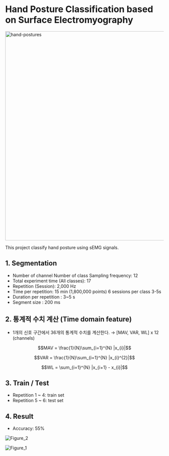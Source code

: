# Hand Posture Classification based on Surface Electromyography

<img width="665" alt="hand-postures" src="https://github.com/devsangho/Hand-Posture-Classification-based-on-Surface-Electromyography/assets/54205862/4ab3cae7-55d7-4b3e-9a06-42ad773ef58b">

This project classify hand posture using sEMG signals.

## 1. Segmentation
- Number of channel Number of class Sampling frequency: 12
- Total experiment time (All classes): 17
- Repetition (Session): 2,000 Hz
- Time per repetition: 15 min (1,800,000 points) 6 sessions per class 3-5s
- Duration per repetition : 3~5 s
- Segment size : 200 ms

## 2. 통계적 수치 계산 (Time domain feature)
- 1개의 신호 구간에서 36개의 통계적 수치를 계산한다.
→ [MAV, VAR, WL] x 12 (channels)

$$MAV = \frac{1}{N}\sum_{i=1}^{N} |x_{i}|$$

$$VAR = \frac{1}{N}\sum_{i=1}^{N} |x_{i}^{2}|$$

$$WL = \sum_{i=1}^{N} |x_{i+1} - x_{i}|$$

## 3. Train / Test
- Repetition 1 ~ 4: train set
- Repetition 5 ~ 6: test set

## 4. Result
- Accuracy: 55%

![Figure_2](https://github.com/devsangho/Hand-Posture-Classification-based-on-Surface-Electromyography/assets/54205862/f08ffb09-58d6-4305-9cc4-90150e2df776)

![Figure_1](https://github.com/devsangho/Hand-Posture-Classification-based-on-Surface-Electromyography/assets/54205862/9f83c1f4-9e93-424a-a3d9-02413434bcf3)
